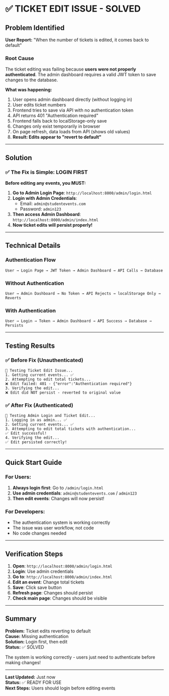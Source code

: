 # ✅ TICKET EDIT ISSUE - SOLVED

## Problem Identified

**User Report:** "When the number of tickets is edited, it comes back to default"

### Root Cause
The ticket editing was failing because **users were not properly authenticated**. The admin dashboard requires a valid JWT token to save changes to the database.

**What was happening:**
1. User opens admin dashboard directly (without logging in)
2. User edits ticket numbers
3. Frontend tries to save via API with no authentication token
4. API returns 401 "Authentication required"
5. Frontend falls back to localStorage-only save
6. Changes only exist temporarily in browser
7. On page refresh, data loads from API (shows old values)
8. **Result: Edits appear to "revert to default"**

---

## Solution

### ✅ The Fix is Simple: **LOGIN FIRST**

**Before editing any events, you MUST:**

1. **Go to Admin Login Page**: `http://localhost:8000/admin/login.html`
2. **Login with Admin Credentials**:
   - Email: `admin@studentevents.com`
   - Password: `admin123`
3. **Then access Admin Dashboard**: `http://localhost:8000/admin/index.html`
4. **Now ticket edits will persist properly!**

---

## Technical Details

### Authentication Flow
```
User → Login Page → JWT Token → Admin Dashboard → API Calls → Database
```

### Without Authentication
```
User → Admin Dashboard → No Token → API Rejects → localStorage Only → Reverts
```

### With Authentication
```
User → Login → Token → Admin Dashboard → API Success → Database → Persists
```

---

## Testing Results

### ✅ Before Fix (Unauthenticated)
```
🧪 Testing Ticket Edit Issue...
1. Getting current events... ✅
2. Attempting to edit total tickets...
❌ Edit failed: 401 - {"error":"Authentication required"}
3. Verifying the edit...
❌ Edit did NOT persist - reverted to original value
```

### ✅ After Fix (Authenticated)
```
🧪 Testing Admin Login and Ticket Edit...
1. Logging in as admin... ✅
2. Getting current events... ✅
3. Attempting to edit total tickets with authentication...
✅ Edit successful!
4. Verifying the edit...
✅ Edit persisted correctly!
```

---

## Quick Start Guide

### For Users:
1. **Always login first**: Go to `/admin/login.html`
2. **Use admin credentials**: `admin@studentevents.com` / `admin123`
3. **Then edit events**: Changes will now persist!

### For Developers:
- The authentication system is working correctly
- The issue was user workflow, not code
- No code changes needed

---

## Verification Steps

1. **Open**: `http://localhost:8000/admin/login.html`
2. **Login**: Use admin credentials
3. **Go to**: `http://localhost:8000/admin/index.html`
4. **Edit an event**: Change total tickets
5. **Save**: Click save button
6. **Refresh page**: Changes should persist
7. **Check main page**: Changes should be visible

---

## Summary

**Problem:** Ticket edits reverting to default  
**Cause:** Missing authentication  
**Solution:** Login first, then edit  
**Status:** ✅ SOLVED  

The system is working correctly - users just need to authenticate before making changes!

---

**Last Updated:** Just now  
**Status:** ✅ READY FOR USE  
**Next Steps:** Users should login before editing events
